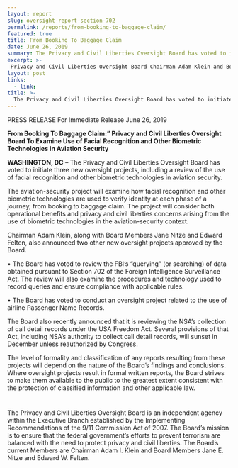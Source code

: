```yaml
---
layout: report
slug: oversight-report-section-702
permalink: /reports/from-booking-to-baggage-claim/
featured: true
title: From Booking To Baggage Claim
date: June 26, 2019
summary: The Privacy and Civil Liberties Oversight Board has voted to initiate three new oversight projects, including a review of the use of facial recognition and other biometric technologies in aviation security.
excerpt: >-
 Privacy and Civil Liberties Oversight Board Chairman Adam Klein and Board Members Edward Felten and Jane Nitze have announced a May 31, 2019 public forum in Washington, DC to examine the USA FREEDOM Act and the government’s call detail records (CDR) program under that law.   Several key provisions of the USA FREEDOM Act will sunset in December unless they are reauthorized by Congress.  
layout: post
links:
  - link: 
title: >-
  The Privacy and Civil Liberties Oversight Board has voted to initiate three new oversight projects, including a review of the use of facial recognition and other biometric technologies in aviation security.
---
```

PRESS RELEASE
For Immediate Release June 26, 2019

**From Booking To Baggage Claim:” Privacy and Civil Liberties Oversight Board To Examine Use of Facial Recognition and Other Biometric Technologies in Aviation Security**


**WASHINGTON, DC** – The Privacy and Civil Liberties Oversight Board has voted to initiate three new oversight projects, including a review of the use of facial recognition and other biometric technologies in aviation security.

The aviation-security project will examine how facial recognition and other biometric technologies are used to verify identity at each phase of a journey, from booking to baggage claim. The project will consider both operational benefits and privacy and civil liberties concerns arising from the use of biometric technologies in the aviation-security context.

Chairman Adam Klein, along with Board Members Jane Nitze and Edward Felten, also announced two other new oversight projects approved by the Board.

•	The Board has voted to review the FBI’s “querying” (or searching) of data obtained pursuant to Section 702 of the Foreign Intelligence Surveillance Act. The review will also examine the procedures and technology used to record queries and ensure compliance with applicable rules.

•	The Board has voted to conduct an oversight project related to the use of airline Passenger Name Records.

The Board also recently announced that it is reviewing the NSA’s collection of call detail records under the USA Freedom Act. Several provisions of that Act, including NSA’s authority to collect call detail records, will sunset in December unless reauthorized by Congress.

The level of formality and classification of any reports resulting from these projects will depend on the nature of the Board’s findings and conclusions. Where oversight projects result in formal written reports, the Board strives to make them available to the public to the greatest extent consistent with the protection of classified information and other applicable law.

#
The Privacy and Civil Liberties Oversight Board is an independent agency within the Executive Branch established by the Implementing Recommendations of the 9/11 Commission Act of 2007. The Board’s mission is to ensure that the federal government’s efforts to prevent terrorism are balanced with the need to protect privacy and civil liberties. The Board’s current Members are Chairman Adam I. Klein and Board Members Jane E. Nitze and Edward W. Felten.
